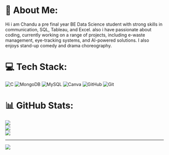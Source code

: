 # 💫 About Me:
Hi  i am Chandu a pre final year BE Data Science student with strong skills in communication, SQL, Tableau, and Excel. also i have  passionate about coding, currently working on a range of projects, including e-waste management, eye-tracking systems, and AI-powered solutions. I also enjoys stand-up comedy and drama choreography.


# 💻 Tech Stack:
![C](https://img.shields.io/badge/c-%2300599C.svg?style=for-the-badge&logo=c&logoColor=white) ![MongoDB](https://img.shields.io/badge/MongoDB-%234ea94b.svg?style=for-the-badge&logo=mongodb&logoColor=white) ![MySQL](https://img.shields.io/badge/mysql-4479A1.svg?style=for-the-badge&logo=mysql&logoColor=white) ![Canva](https://img.shields.io/badge/Canva-%2300C4CC.svg?style=for-the-badge&logo=Canva&logoColor=white) ![GitHub](https://img.shields.io/badge/github-%23121011.svg?style=for-the-badge&logo=github&logoColor=white) ![Git](https://img.shields.io/badge/git-%23F05033.svg?style=for-the-badge&logo=git&logoColor=white)
# 📊 GitHub Stats:
![](https://github-readme-stats.vercel.app/api?username=Chandu7483&theme=dark&hide_border=false&include_all_commits=false&count_private=false)<br/>
![](https://github-readme-streak-stats.herokuapp.com/?user=Chandu7483&theme=dark&hide_border=false)<br/>
![](https://github-readme-stats.vercel.app/api/top-langs/?username=Chandu7483&theme=dark&hide_border=false&include_all_commits=false&count_private=false&layout=compact)

---
[![](https://visitcount.itsvg.in/api?id=Chandu7483&icon=0&color=0)](https://visitcount.itsvg.in)

<!-- Proudly created with GPRM ( https://gprm.itsvg.in ) -->
